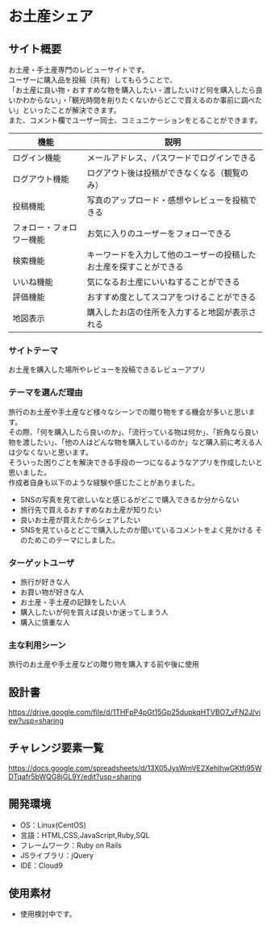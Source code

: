 # お土産シェア

## サイト概要
お土産・手土産専門のレビューサイトです。  
ユーザーに購入品を投稿（共有）してもらうことで、  
「お土産に良い物・おすすめな物を購入したい・渡したいけど何を購入したら良いかわからない」・「観光時間を削りたくないからどこで買えるのか事前に調べたい」といったことが解決できます。  
また、コメント欄でユーザー同士、コミュニケーションをとることができます。  

機能|説明
-|-
ログイン機能|メールアドレス、パスワードでログインできる　
ログアウト機能|ログアウト後は投稿ができなくなる（観覧のみ）
投稿機能|写真のアップロード・感想やレビューを投稿できる
フォロー・フォロワー機能|お気に入りのユーザーをフォローできる
検索機能|キーワードを入力して他のユーザーの投稿したお土産を探すことができる
いいね機能|気になるお土産にいいねすることができる
評価機能|おすすめ度としてスコアをつけることができる　
地図表示|購入したお店の住所を入力すると地図が表示される
   
### サイトテーマ
お土産を購入した場所やレビューを投稿できるレビューアプリ

### テーマを選んだ理由
旅行のお土産や手土産など様々なシーンでの贈り物をする機会が多いと思います。  
その際、「何を購入したら良いのか」、「流行っている物は何か」、「折角なら良い物を渡したい」、「他の人はどんな物を購入しているのか」など購入前に考える人は少なくないと思います。  
そういった困りごとを解決できる手段の一つになるようなアプリを作成したいと思いました。  
作成者自身も以下のような経験や感じたことがありました。  
- SNSの写真を見て欲しいなと感じるがどこで購入できるか分からない
- 旅行先で買えるおすすめなお土産が知りたい
- 良いお土産が買えたからシェアしたい
- SNSを見ているとどこで購入したのか聞いているコメントをよく見かける
そのためこのテーマにしました。

### ターゲットユーザ
- 旅行が好きな人
- お買い物が好きな人
- お土産・手土産の記録をしたい人
- 購入したいが何を買えば良いか迷ってしまう人
- 購入に慎重な人

### 主な利用シーン
旅行のお土産や手土産などの贈り物を購入する前や後に使用


## 設計書
https://drive.google.com/file/d/1THFpP4pGt15Gp25dupkqHTVBO7_vFN2J/view?usp=sharing

## チャレンジ要素一覧
https://docs.google.com/spreadsheets/d/13X05JysWmVE2XehIhwGKtfj95WDTqafr5bWQG8jGL9Y/edit?usp=sharing

## 開発環境
- OS：Linux(CentOS)
- 言語：HTML,CSS,JavaScript,Ruby,SQL
- フレームワーク：Ruby on Rails
- JSライブラリ：jQuery
- IDE：Cloud9

## 使用素材
- 使用検討中です。
